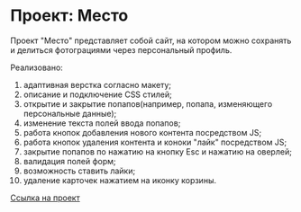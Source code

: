 # Проект: Место

Проект "Место" представляет собой сайт, на котором можно сохранять и делиться фотограциями через персональный профиль.

Реализовано:
1. адаптивная верстка согласно макету;
2. описание и подключение CSS стилей;
3. открытие и закрытие попапов(например, попапа, изменяющего персональные данные);
4. изменение текста полей ввода попапов;
5. работа кнопок добавления нового контента посредством JS;
6. работа кнопок удаления контента и коноки "лайк" посредством JS;
7. закрытие попапов по нажатию на кнопку Esc и нажатию на оверлей;
8. валидация полей форм;
9. возможность ставить лайки;
10. удаление карточек нажатием на иконку корзины.


[Ссылка на проект](https://bashechka.github.io/mesto/)
